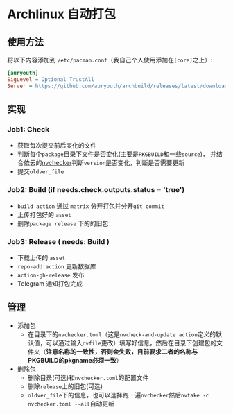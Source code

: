 # Archlinux 自动打包

## 使用方法

将以下内容添加到 `/etc/pacman.conf`（我自己个人使用添加在`[core]`之上）:

```ini
[auryouth]
SigLevel = Optional TrustAll
Server = https://github.com/auryouth/archbuild/releases/latest/download
```

## 实现

### Job1: Check

* 获取每次提交前后变化的文件
* 判断每个`package`目录下文件是否变化(主要是`PKGBUILD`和一些`source`)，
并结合依云的[nvchecker](https://github.com/lilydjwg/nvchecker)判断`version`是否变化，判断是否需要更新
* 提交`oldver_file`

### Job2: Build (if needs.check.outputs.status = 'true')

* `build action` 通过 `matrix` 分开打包并分开`git commit`
* 上传打包好的 `asset`
* 删除`package release` 下的的旧包

### Job3: Release ( needs: Build )

* 下载上传的 `asset`
* `repo-add action` 更新数据库
* `action-gh-release` 发布
* Telegram 通知打包完成

## 管理

* 添加包
    * 在目录下的`nvchecker.toml`（这是`nvcheck-and-update action`定义的默认值，可以通过输入`nvfile`更改）填写好信息，然后在目录下创建包的文件夹（**注意名称的一致性，否则会失败，目前要求二者的名称与PKGBUILD的pkgname必须一致**）
* 删除包
    * 删除目录(可选)和`nvchecker.toml`的配置文件
    * 删除`release`上的旧包(可选)
    * `oldver_file`下的信息，也可以选择跑一遍`nvchecker`然后`nvtake -c nvchecker.toml --all`自动更新